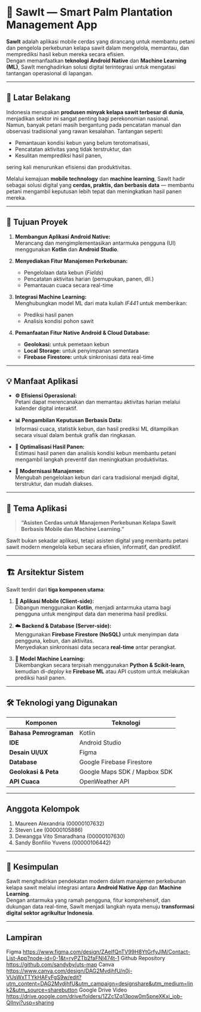 # 🌴 SawIt — Smart Palm Plantation Management App

**SawIt** adalah aplikasi mobile cerdas yang dirancang untuk membantu petani dan pengelola perkebunan kelapa sawit dalam mengelola, memantau, dan memprediksi hasil kebun mereka secara efisien.  
Dengan memanfaatkan **teknologi Android Native** dan **Machine Learning (ML)**, SawIt menghadirkan solusi digital terintegrasi untuk mengatasi tantangan operasional di lapangan.

---

## 🌾 Latar Belakang
Indonesia merupakan **produsen minyak kelapa sawit terbesar di dunia**, menjadikan sektor ini sangat penting bagi perekonomian nasional.  
Namun, banyak petani masih bergantung pada pencatatan manual dan observasi tradisional yang rawan kesalahan. Tantangan seperti:
- Pemantauan kondisi kebun yang belum terotomatisasi,
- Pencatatan aktivitas yang tidak terstruktur, dan
- Kesulitan memprediksi hasil panen,

sering kali menurunkan efisiensi dan produktivitas.

Melalui kemajuan **mobile technology** dan **machine learning**, SawIt hadir sebagai solusi digital yang **cerdas, praktis, dan berbasis data** — membantu petani mengambil keputusan lebih tepat dan meningkatkan hasil panen mereka.

---

## 🎯 Tujuan Proyek

1. **Membangun Aplikasi Android Native:**  
   Merancang dan mengimplementasikan antarmuka pengguna (UI) menggunakan **Kotlin** dan **Android Studio**.

2. **Menyediakan Fitur Manajemen Perkebunan:**
    - Pengelolaan data kebun (*Fields*)
    - Pencatatan aktivitas harian (pemupukan, panen, dll.)
    - Pemantauan cuaca secara real-time

3. **Integrasi Machine Learning:**  
   Menghubungkan model ML dari mata kuliah *IF441* untuk memberikan:
    - Prediksi hasil panen
    - Analisis kondisi pohon sawit

4. **Pemanfaatan Fitur Native Android & Cloud Database:**
    - **Geolokasi:** untuk pemetaan kebun
    - **Local Storage:** untuk penyimpanan sementara
    - **Firebase Firestore:** untuk sinkronisasi data real-time

---

## 💡 Manfaat Aplikasi

- **⚙️ Efisiensi Operasional:**  
  Petani dapat merencanakan dan memantau aktivitas harian melalui kalender digital interaktif.

- **📊 Pengambilan Keputusan Berbasis Data:**  
  Informasi cuaca, statistik kebun, dan hasil prediksi ML ditampilkan secara visual dalam bentuk grafik dan ringkasan.

- **🌱 Optimalisasi Hasil Panen:**  
  Estimasi hasil panen dan analisis kondisi kebun membantu petani mengambil langkah preventif dan meningkatkan produktivitas.

- **📱 Modernisasi Manajemen:**  
  Mengubah pengelolaan kebun dari cara tradisional menjadi digital, terstruktur, dan mudah diakses.

---

## 🧠 Tema Aplikasi
> **“Asisten Cerdas untuk Manajemen Perkebunan Kelapa Sawit Berbasis Mobile dan Machine Learning.”**

SawIt bukan sekadar aplikasi, tetapi asisten digital yang membantu petani sawit modern mengelola kebun secara efisien, informatif, dan prediktif.

---

## 🏗️ Arsitektur Sistem

SawIt terdiri dari **tiga komponen utama**:

1. **📱 Aplikasi Mobile (Client-side):**  
   Dibangun menggunakan **Kotlin**, menjadi antarmuka utama bagi pengguna untuk menginput data dan menerima hasil prediksi.

2. **☁️ Backend & Database (Server-side):**  
   Menggunakan **Firebase Firestore (NoSQL)** untuk menyimpan data pengguna, kebun, dan aktivitas.  
   Menyediakan sinkronisasi data secara **real-time** antar perangkat.

3. **🤖 Model Machine Learning:**  
   Dikembangkan secara terpisah menggunakan **Python & Scikit-learn**, kemudian di-*deploy* ke **Firebase ML** atau API custom untuk melakukan prediksi hasil panen.

---

## 🛠️ Teknologi yang Digunakan

| Komponen | Teknologi |
|-----------|------------|
| **Bahasa Pemrograman** | Kotlin |
| **IDE** | Android Studio |
| **Desain UI/UX** | Figma |
| **Database** | Google Firebase Firestore |
| **Geolokasi & Peta** | Google Maps SDK / Mapbox SDK |
| **API Cuaca** | OpenWeather API |

---

## Anggota Kelompok

1. Maureen Alexandria (00000107632)
2. Steven Lee (00000105886)
3. Dewangga Vito Smaradhana (00000107630)
4. Sandy Bonfilio Yuvens (00000106442)

---

## 🚀 Kesimpulan
SawIt menghadirkan pendekatan modern dalam manajemen perkebunan kelapa sawit melalui integrasi antara **Android Native App** dan **Machine Learning**.  
Dengan antarmuka yang ramah pengguna, fitur komprehensif, dan dukungan data real-time, SawIt menjadi langkah nyata menuju **transformasi digital sektor agrikultur Indonesia**.

---

## Lampiran

Figma
https://www.figma.com/design/ZAeIfQnTV99H8YtGrfyJlM/Contact-List-App?node-id=0-1&t=ryPZTb2faFNI474t-1
Github Repository
https://github.com/sandyby/uts-map
Canva
https://www.canva.com/design/DAG2MvdjhfU/n0j-VUsWxTTYkHAFyFgS9w/edit?utm_content=DAG2MvdjhfU&utm_campaign=designshare&utm_medium=link2&utm_source=sharebutton
Google Drive Video
https://drive.google.com/drive/folders/1ZZc1Zq13pow0m5pneXKxi_iob-QIInyi?usp=sharing
